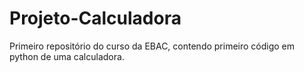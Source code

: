 # Projeto-Calculadora
Primeiro repositório do curso da EBAC, contendo primeiro código em python de uma calculadora.
